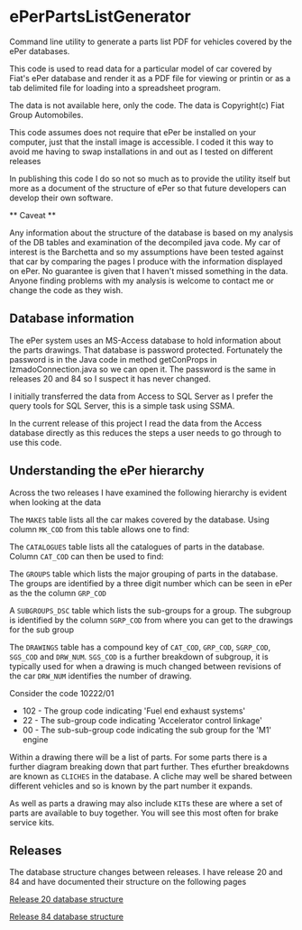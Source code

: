 # ePerPartsListGenerator

Command line utility to generate a parts list PDF for vehicles covered by the ePer databases.

This code is used to read data for a particular model of car covered by Fiat's ePer database and
render it as a PDF file for viewing or printin or as a tab delimited file for loading into a spreadsheet program.

The data is not available here, only the code.  The data is Copyright(c) Fiat Group Automobiles.

This code assumes does not require that ePer be installed on your computer, just that the install image
is accessible.  I coded it this way to avoid me having to swap installations in and out as I tested on 
different releases

In publishing this code I do so not so much as to provide the utility itself but more as a document of the structure of ePer so that future developers
can develop their own software.  

** Caveat **

Any information about the structure of the database is based on my analysis of the DB tables and examination
of the decompiled java code.  My car of interest is the Barchetta and so my assumptions have been tested against 
that car by comparing the pages I produce with the information displayed on ePer.  No guarantee is given
that I haven't missed something in the data.  Anyone finding problems with my analysis is welcome to contact me or 
change the code as they wish.

## Database information

The ePer system uses an MS-Access database to hold information about the parts drawings.  That database
is password protected.  Fortunately the password is in the Java code in method getConProps in IzmadoConnection.java so we can open it.
The password is the same in releases 20 and 84 so I suspect it has never changed.

I initially transferred the data from Access to SQL Server as I prefer the query tools for SQL Server, this is a 
simple task using SSMA.

In the current release of this project I read the data from the Access database directly as this reduces the steps
a user needs to go through to use this code.

## Understanding the ePer hierarchy

Across the two releases I have examined the following hierarchy is evident when looking at the data

The `MAKES` table lists all the car makes covered by the database.  Using column `MK_COD` from this table allows one to find:

The `CATALOGUES` table lists all the catalogues of parts in the database.  Column `CAT_COD` can then be used to find:

The `GROUPS` table which lists the major grouping of parts in the database.  The groups are identified by a three digit number which
can be seen in ePer as the the column `GRP_COD`

A `SUBGROUPS_DSC` table which lists the sub-groups for a group.  The subgroup is identified by the column `SGRP_COD` from where you can get to the drawings for the sub group

The `DRAWINGS` table has a compound key of `CAT_COD`, `GRP_COD`, `SGRP_COD`, `SGS_COD` and `DRW_NUM`.  `SGS_COD` is a 
further breakdown of subgroup, it is typically used for when a drawing is much changed between revisions of the car
`DRW_NUM` identifies the number of drawing.

Consider the code 10222/01
- 102 - The group code indicating 'Fuel end exhaust systems'
- 22 - The sub-group code indicating 'Accelerator control linkage'
- 00 - The sub-sub-group code indicating the sub group for the 'M1' engine

Within a drawing there will be a list of parts.  For some parts there is a further diagram breaking down that part further.
Thes efurther breakdowns are known as `CLICHES` in the database.  A cliche may well be shared between different vehicles
and so is known by the part number it expands.

As well as parts a drawing may also include `KIT`s these are where a set of parts are available to buy together.
You will see this most often for brake service kits.

## Releases

The database structure changes between releases.  I have release 20 and 84 and have documented their structure on the
following pages

[Release 20 database structure](Release20Structure.MD)

[Release 84 database structure](Release84Structure.MD)